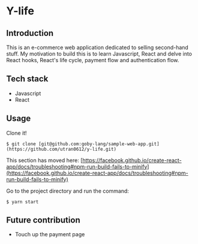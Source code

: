 # Y-life

## Introduction
This is an e-commerce web application dedicated to selling second-hand stuff. My motivation to build this is to learn Javascript, React and delve into React hooks, React's life cycle, payment flow and authentication flow. 

## Tech stack
- Javascript
- React

## Usage

Clone it!

```
$ git clone [git@github.com:goby-lang/sample-web-app.git](https://github.com/utran0612/y-life.git)
```

This section has moved here: [https://facebook.github.io/create-react-app/docs/troubleshooting#npm-run-build-fails-to-minify](https://facebook.github.io/create-react-app/docs/troubleshooting#npm-run-build-fails-to-minify)

Go to the project directory and run the command:

```
$ yarn start
```

## Future contribution

- Touch up the payment page
  
